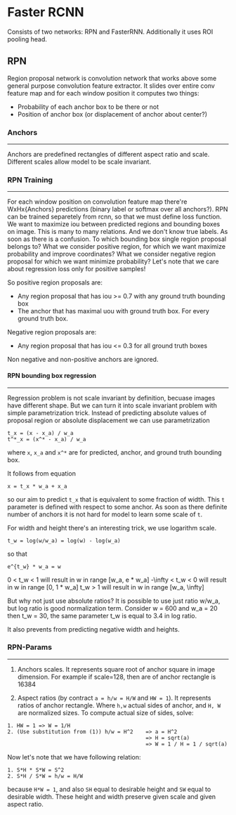 # Faster RCNN

Consists of two networks: RPN and FasterRNN. Additionally it uses ROI pooling head.

## RPN

Region proposal network is convolution network that works above some general purpose convolution feature extractor.
It slides over entire conv feature map and for each window position it computes two things:
- Probability of each anchor box to be there or not
- Position of anchor box (or displacement of anchor about center?)

### Anchors
***
Anchors are predefined rectangles of different aspect ratio and scale. Different scales allow model to be scale invariant.


### RPN Training
***

For each window position on convolution feature map there're WxHx{Anchors} predictions (binary label or softmax over all anchors?).
RPN can be trained separetely from rcnn, so that we must define loss function. We want to maximize iou between predicted regions and bounding boxes on image.
This is many to many relations. And we don't know true labels. As soon as there is a confusion. 
To which bounding box single region proposal belongs to?
What we consider positive region, for which we want maximize probability and improve coordinates? What we consider negative region proposal for which we want minimize probability? Let's note that we care about regression loss only for positive samples!

So positive region proposals are:
- Any region proposal that has iou >= 0.7 with any ground truth bounding box
- The anchor that has maximal uou with ground truth box. For every ground truth box.

Negative region proposals are:
- Any region proposal that has iou <= 0.3 for all ground truth boxes

Non negative and non-positive anchors are ignored.


#### RPN bounding box regression
***

Regression problem is not scale invariant by definition, becuase images have different shape. But we can turn it into scale invariant problem with simple parametrization trick. 
Instead of predicting absolute values of proposal region or absolute displacement we can use parametrization
```
t_x = (x - x_a) / w_a
t^*_x = (x^* - x_a) / w_a
```
where `x`, `x_a` and `x^*` are for predicted, anchor, and ground truth bounding box.

It follows from equation
```
x = t_x * w_a + x_a
```
so our aim to predict `t_x` that is equivalent to some fraction of width. This `t` parameter is defined with respect to some anchor. As soon as there definite number of anchors it is not hard for model to learn some scale of `t`.

For width and height there's an interesting trick, we use logarithm scale.
```
t_w = log(w/w_a) = log(w) - log(w_a)
```
so that
```
e^{t_w} * w_a = w
```
0 < t_w < 1 will result in w in range [w_a, e * w_a]
-\infty < t_w < 0 will result in w in range [0, 1 * w_a] 
t_w > 1 will result in w in range [w_a, \infty]

But why not just use absolute ratios? 
It is possible to use just ratio w/w_a, but log ratio is good normalization term.
Consider w = 600 and w_a = 20 then t_w = 30, the same parameter t_w is equal to 3.4 in log ratio.

It also prevents from predicting negative width and heights.


### RPN-Params
***

1. Anchors scales. It represents square root of anchor square in image dimension. 
For example if scale=128, then are of anchor rectangle is 16384

2. Aspect ratios (by contract `a = h/w = H/W` and `HW = 1`). It represents ratios of anchor rectangle. Where `h,w` actual sides of anchor, and `H, W` are normalized sizes.
To compute actual size of sides, solve:
```
1. HW = 1 => W = 1/H
2. (Use substitution from (1)) h/w = H^2    => a = H^2
                                            => H = sqrt(a)
                                            => W = 1 / H = 1 / sqrt(a)
```
Now let's note that we have following relation:
```
1. S*H * S*W = S^2
2. S*H / S*W = h/w = H/W
```
because `H*W = 1`, and also `SH` equal to desirable height and `SW` equal to desirable width. 
These height and width preserve given scale and given aspect ratio.